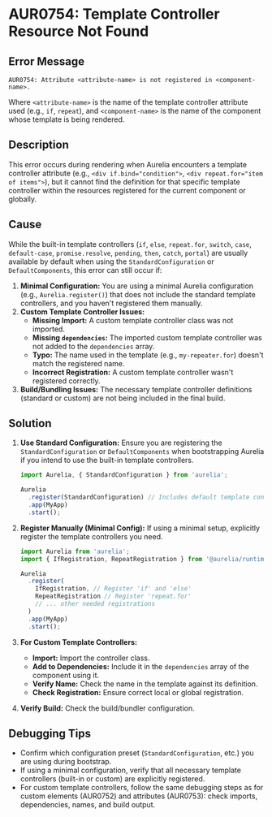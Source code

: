 # AUR0754: Template Controller Resource Not Found

## Error Message

`AUR0754: Attribute <attribute-name> is not registered in <component-name>.`

Where `<attribute-name>` is the name of the template controller attribute used (e.g., `if`, `repeat`), and `<component-name>` is the name of the component whose template is being rendered.

## Description

This error occurs during rendering when Aurelia encounters a template controller attribute (e.g., `<div if.bind="condition">`, `<div repeat.for="item of items">`), but it cannot find the definition for that specific template controller within the resources registered for the current component or globally.

## Cause

While the built-in template controllers (`if`, `else`, `repeat.for`, `switch`, `case`, `default-case`, `promise.resolve`, `pending`, `then`, `catch`, `portal`) are usually available by default when using the `StandardConfiguration` or `DefaultComponents`, this error can still occur if:

1.  **Minimal Configuration:** You are using a minimal Aurelia configuration (e.g., `Aurelia.register()`) that does not include the standard template controllers, and you haven't registered them manually.
2.  **Custom Template Controller Issues:**
    *   **Missing Import:** A custom template controller class was not imported.
    *   **Missing `dependencies`:** The imported custom template controller was not added to the `dependencies` array.
    *   **Typo:** The name used in the template (e.g., `my-repeater.for`) doesn't match the registered name.
    *   **Incorrect Registration:** A custom template controller wasn't registered correctly.
3.  **Build/Bundling Issues:** The necessary template controller definitions (standard or custom) are not being included in the final build.

## Solution

1.  **Use Standard Configuration:** Ensure you are registering the `StandardConfiguration` or `DefaultComponents` when bootstrapping Aurelia if you intend to use the built-in template controllers.

    ```typescript
    import Aurelia, { StandardConfiguration } from 'aurelia';

    Aurelia
      .register(StandardConfiguration) // Includes default template controllers
      .app(MyApp)
      .start();
    ```

2.  **Register Manually (Minimal Config):** If using a minimal setup, explicitly register the template controllers you need.

    ```typescript
    import Aurelia from 'aurelia';
    import { IfRegistration, RepeatRegistration } from '@aurelia/runtime-html'; // Example imports

    Aurelia
      .register(
        IfRegistration, // Register 'if' and 'else'
        RepeatRegistration // Register 'repeat.for'
        // ... other needed registrations
      )
      .app(MyApp)
      .start();
    ```

3.  **For Custom Template Controllers:**
    *   **Import:** Import the controller class.
    *   **Add to Dependencies:** Include it in the `dependencies` array of the component using it.
    *   **Verify Name:** Check the name in the template against its definition.
    *   **Check Registration:** Ensure correct local or global registration.

4.  **Verify Build:** Check the build/bundler configuration.

## Debugging Tips

*   Confirm which configuration preset (`StandardConfiguration`, etc.) you are using during bootstrap.
*   If using a minimal configuration, verify that all necessary template controllers (built-in or custom) are explicitly registered.
*   For custom template controllers, follow the same debugging steps as for custom elements (AUR0752) and attributes (AUR0753): check imports, dependencies, names, and build output.
